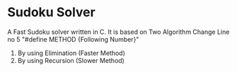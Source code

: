 # Sudoku Solver

A Fast Sudoku solver written in C. It is based on Two Algorithm Change Line no 5 "#define METHOD {Following Number}"

1. By using Elimination (Faster Method)
2. By using Recursion (Slower Method)
